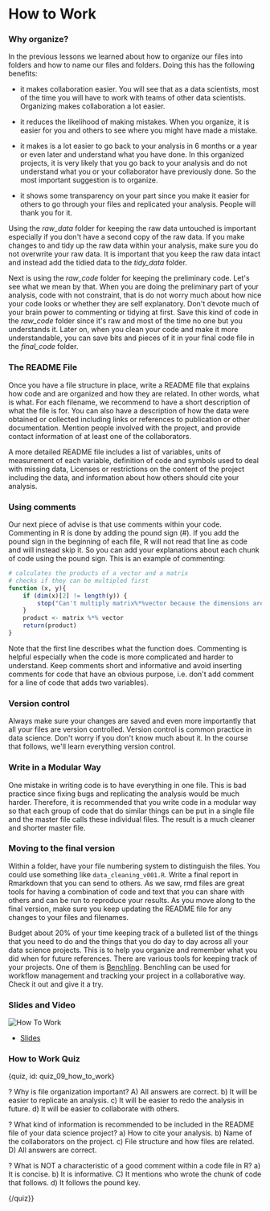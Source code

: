 # How to Work

### Why organize?

In the previous lessons we learned about how to organize our files into folders and how to name our files and folders. Doing this has the following benefits:

- it makes collaboration easier. You will see that as a data scientists, most of the time you will have to work with teams of other data scientists. Organizing makes collaboration a lot easier.

- it reduces the likelihood of making mistakes. When you organize, it is easier for you and others to see where you might have made a mistake. 

- it makes is a lot easier to go back to your analysis in 6 months or a year or even later and understand what you have done. In this organized projects, it is very likely that you go back to your analysis and do not understand what you or your collaborator have previously done. So the most important suggestion is to organize.

- it shows some transparency on your part since you make it easier for others to go through your files and replicated your analysis. People will thank you for it.

Using the *raw_data* folder for keeping the raw data untouched is important especially if you don't have a second copy of the raw data. If you make changes to and tidy up the raw data within your analysis, make sure you do not overwrite your raw data. It is important that you keep the raw data intact and instead add the tidied data to the *tidy_data* folder. 

Next is using the *raw_code* folder for keeping the preliminary code. Let's see what we mean by that. When you are doing the preliminary part of your analysis, code with not constraint, that is do not worry much about how nice your code looks or whether they are self explanatory. Don't devote much of your brain power to commenting or tidying at first. Save this kind of code in the *raw_code* folder since it's raw and most of the time no one but you understands it. Later on, when you clean your code and make it more understandable, you can save bits and pieces of it in your final code file in the *final_code* folder.

### The README File

Once you have a file structure in place, write a README file that explains how code and are organized and how they are related. In other words, what is what. For each filename, we recommend to have a short description of what the file is for. You can also have a description of how the data were obtained or collected including links or references to publication or other documentation. Mention people involved with the project, and provide contact information of at least one of the collaborators.

A more detailed README file includes a list of variables, units of measurement of each variable, definition of code and symbols used to deal with missing data, Licenses or restrictions on the content of the project including the data, and information about how others should cite your analysis.


### Using comments

Our next piece of advise is that use comments within your code. Commenting in R is done by adding the pound sign (#). If you add the pound sign in the beginning of each file, R will not read that line as code and will instead skip it. So you can add your explanations about each chunk of code using the pound sign. This is an example of commenting:

```r
# calculates the products of a vector and a matrix
# checks if they can be multipled first
function (x, y){
    if (dim(x)[2] != length(y)) {
        stop("Can't multiply matrix%*%vector because the dimensions are wrong")
    }
    product <- matrix %*% vector
    return(product)
}
```

Note that the first line describes what the function does. Commenting is helpful especially when the code is more complicated and harder to understand. Keep comments short and informative and avoid inserting comments for code that have an obvious purpose, i.e. don't add comment for a line of code that adds two variables). 

### Version control

Always make sure your changes are saved and even more importantly that all your files are version controlled. Version control is common practice in data science. Don't worry if you don't know much about it. In the course that follows, we'll learn everything version control. 

### Write in a Modular Way

One mistake in writing code is to have everything in one file. This is bad practice since fixing bugs and replicating the analysis would be much harder. Therefore, it is recommended that you write code in a modular way so that each group of code that do similar things can be put in a single file and the master file calls these individual files. The result is a much cleaner and shorter master file.

### Moving to the final version

Within a folder, have your file numbering system to distinguish the files. You could use something like `data_cleaning_v001.R`. Write a final report in Rmarkdown that you can send to others. As we saw, rmd files are great tools for having a combination of code and text that you can share with others and can be run to reproduce your results. As you move along to the final version, make sure you keep updating the README file for any changes to your files and filenames. 

Budget about 20% of your time keeping track of a bulleted list of the things that you need to do and the things that you do day to day across all your data science projects. This is to help you organize and remember what you did when for future references. There are various tools for keeping track of your projects. One of them is [Benchling](https://benchling.com/). Benchling can be used for workflow management and tracking your project in a collaborative way. Check it out and give it a try.

  
### Slides and Video

![How To Work](https://www.youtube.com/watch?v=8LoTfbuDKEo)

* [Slides](https://docs.google.com/presentation/d/1vn8Lb8YNvo1zha7GmJMlQSBRSAryRms6xy5HUtafH2A/edit?usp=sharing)  



### How to Work Quiz

{quiz, id: quiz_09_how_to_work}

? Why is file organization important?
A) All answers are correct.
b) It will be easier to replicate an analysis.
c) It will be easier to redo the analysis in future.
d) It will be easier to collaborate with others.

? What kind of information is recommended to be included in the README file of your data science project?
a) How to cite your analysis.
b) Name of the collaborators on the project.
c) File structure and how files are related.
D) All answers are correct.

? What is NOT a characteristic of a good comment within a code file in R?
a) It is concise.
b) It is informative.
C) It mentions who wrote the chunk of code that follows.
d) It follows the pound key.

{/quiz}}

